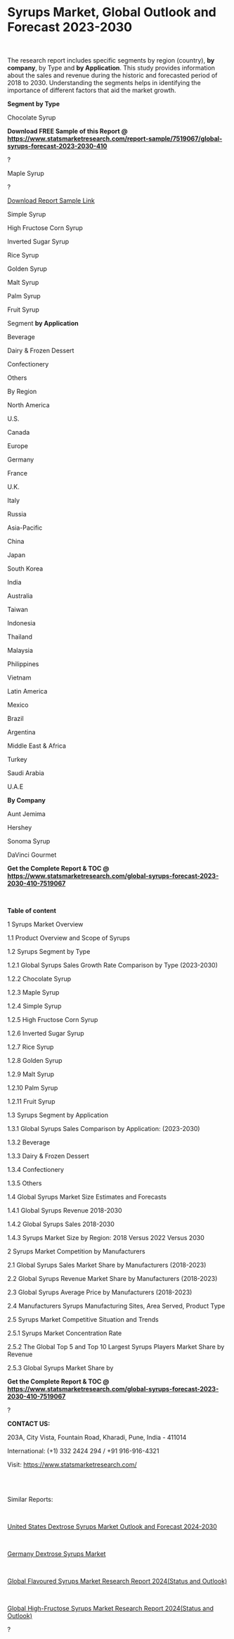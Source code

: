 <h1>Syrups Market, Global Outlook and Forecast 2023-2030</h1><br/><p>The research report includes specific segments by region (country), <strong>by company</strong>, by Type and <strong>by Application</strong>. This study provides information about the sales and revenue during the historic and forecasted period of 2018 to 2030. Understanding the segments helps in identifying the importance of different factors that aid the market growth.</p>
 
 
 
 <p><strong>Segment by Type</strong></p>
 
 
 
 <p>Chocolate Syrup</p>
 
 
 
 <div><b>Download FREE Sample of this Report @ <a href="https://www.statsmarketresearch.com/download-free-sample/7519067/global-syrups-forecast-2023-2030-410">https://www.statsmarketresearch.com/report-sample/7519067/global-syrups-forecast-2023-2030-410</a></b></div>
 
 
 
 <p>? </p>
 
 
 
 <p>Maple Syrup</p>
 
 
 
 <p>? </p>
 
 
 
 <p><a href="https://www.statsmarketresearch.com/download-free-sample/7519067/global-syrups-forecast-2023-2030-410">Download Report Sample Link</a></p>
 
 
 
 <p>Simple Syrup</p>
 
 
 
 <p>High Fructose Corn Syrup</p>
 
 
 
 <p>Inverted Sugar Syrup</p>
 
 
 
 <p>Rice Syrup</p>
 
 
 
 <p>Golden Syrup</p>
 
 
 
 <p>Malt Syrup</p>
 
 
 
 <p>Palm Syrup</p>
 
 
 
 <p>Fruit Syrup</p>
 
 
 
 <p>Segment <strong>by Application</strong></p>
 
 
 
 <p>Beverage</p>
 
 
 
 <p>Dairy & Frozen Dessert</p>
 
 
 
 <p>Confectionery</p>
 
 
 
 <p>Others</p>
 
 
 
 <p>By Region</p>
 
 
 
 <p>North America</p>
 
 
 
 <p>U.S.</p>
 
 
 
 <p>Canada</p>
 
 
 
 <p>Europe</p>
 
 
 
 <p>Germany</p>
 
 
 
 <p>France</p>
 
 
 
 <p>U.K.</p>
 
 
 
 <p>Italy</p>
 
 
 
 <p>Russia</p>
 
 
 
 <p>Asia-Pacific</p>
 
 
 
 <p>China</p>
 
 
 
 <p>Japan</p>
 
 
 
 <p>South Korea</p>
 
 
 
 <p>India</p>
 
 
 
 <p>Australia</p>
 
 
 
 <p>Taiwan</p>
 
 
 
 <p>Indonesia</p>
 
 
 
 <p>Thailand</p>
 
 
 
 <p>Malaysia</p>
 
 
 
 <p>Philippines</p>
 
 
 
 <p>Vietnam</p>
 
 
 
 <p>Latin America</p>
 
 
 
 <p>Mexico</p>
 
 
 
 <p>Brazil</p>
 
 
 
 <p>Argentina</p>
 
 
 
 <p>Middle East & Africa</p>
 
 
 
 <p>Turkey</p>
 
 
 
 <p>Saudi Arabia</p>
 
 
 
 <p>U.A.E</p>
 
 
 
 <p><strong>By Company</strong></p>
 
 
 
 <p>Aunt Jemima</p>
 
 
 
 <p>Hershey</p>
 
 
 
 <p>Sonoma Syrup</p>
 
 
 
 <p>DaVinci Gourmet</p>
 
 
 
 <div><b>Get the Complete Report & TOC @ <a href="https://www.statsmarketresearch.com/global-syrups-forecast-2023-2030-410-7519067">https://www.statsmarketresearch.com/global-syrups-forecast-2023-2030-410-7519067</a></b></div>
 
 
 
 <p><br />
 
 <b>Table of content</b></p>
 
 
 
 <p>1 Syrups Market Overview<br />
 
 1.1 Product Overview and Scope of Syrups<br />
 
 1.2 Syrups Segment by Type<br />
 
 1.2.1 Global Syrups Sales Growth Rate Comparison by Type (2023-2030)<br />
 
 1.2.2 Chocolate Syrup<br />
 
 1.2.3 Maple Syrup<br />
 
 1.2.4 Simple Syrup<br />
 
 1.2.5 High Fructose Corn Syrup<br />
 
 1.2.6 Inverted Sugar Syrup<br />
 
 1.2.7 Rice Syrup<br />
 
 1.2.8 Golden Syrup<br />
 
 1.2.9 Malt Syrup<br />
 
 1.2.10 Palm Syrup<br />
 
 1.2.11 Fruit Syrup<br />
 
 1.3 Syrups Segment by Application<br />
 
 1.3.1 Global Syrups Sales Comparison by Application: (2023-2030)<br />
 
 1.3.2 Beverage<br />
 
 1.3.3 Dairy & Frozen Dessert<br />
 
 1.3.4 Confectionery<br />
 
 1.3.5 Others<br />
 
 1.4 Global Syrups Market Size Estimates and Forecasts<br />
 
 1.4.1 Global Syrups Revenue 2018-2030<br />
 
 1.4.2 Global Syrups Sales 2018-2030<br />
 
 1.4.3 Syrups Market Size by Region: 2018 Versus 2022 Versus 2030<br />
 
 2 Syrups Market Competition by Manufacturers<br />
 
 2.1 Global Syrups Sales Market Share by Manufacturers (2018-2023)<br />
 
 2.2 Global Syrups Revenue Market Share by Manufacturers (2018-2023)<br />
 
 2.3 Global Syrups Average Price by Manufacturers (2018-2023)<br />
 
 2.4 Manufacturers Syrups Manufacturing Sites, Area Served, Product Type<br />
 
 2.5 Syrups Market Competitive Situation and Trends<br />
 
 2.5.1 Syrups Market Concentration Rate<br />
 
 2.5.2 The Global Top 5 and Top 10 Largest Syrups Players Market Share by Revenue<br />
 
 2.5.3 Global Syrups Market Share by</p>
 
 
 
 <div><b>Get the Complete Report & TOC @ <a href="https://www.statsmarketresearch.com/global-syrups-forecast-2023-2030-410-7519067">https://www.statsmarketresearch.com/global-syrups-forecast-2023-2030-410-7519067</a></b></div>
 
 
 
 <p>? </p>
 
 
 
 <p><b>CONTACT US:</b><br />
 
 203A, City Vista, Fountain Road, Kharadi, Pune, India - 411014<br />
 
 International: (+1) 332 2424 294 / +91 916-916-4321<br />
 
 Visit: <a href="https://www.statsmarketresearch.com/">https://www.statsmarketresearch.com/</a><br />
 
 <br />
 
 <br />
 
 Similar Reports:<br />
 
 <br />
 
 <a href="https://www.statsmarketresearch.com/united-states-dextrose-syrups-2024-2030-575-8015870">United States Dextrose Syrups Market Outlook and Forecast 2024-2030</a><br />
 
 <br />
 
 <a href="https://www.statsmarketresearch.com/germany-dextrose-syrups-709-8021101">Germany Dextrose Syrups Market</a><br />
 
 <br />
 
 <a href="https://www.statsmarketresearch.com/global-flavoured-syrups-2024-858-7987940">Global Flavoured Syrups Market Research Report 2024(Status and Outlook)</a><br />
 
 <br />
 
 <a href="https://www.statsmarketresearch.com/global-highfructose-syrups-2024-518-7982985">Global High-Fructose Syrups Market Research Report 2024(Status and Outlook)</a><br />
 
 ? </p>